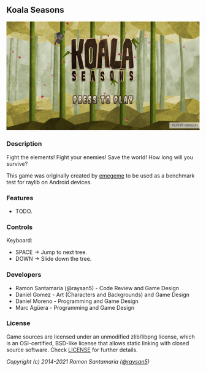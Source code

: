 ## Koala Seasons

![Koala Seasons](screenshots/screenshot000.png "Koala Seasons")

### Description

Fight the elements! Fight your enemies! Save the world! How long will you survive?

This game was originally created by [emegeme](https://www.emegeme.com/) to be used as a benchmark test for raylib on Android devices.

### Features

 - TODO.

### Controls

Keyboard:
 - SPACE -> Jump to next tree.
 - DOWN -> Slide down the tree.
 
### Developers

 - Ramon Santamaria (@raysan5) - Code Review and Game Design
 - Daniel Gomez - Art (Characters and Backgrounds) and Game Design
 - Daniel Moreno - Programming and Game Design
 - Marc Agüera - Programming and Game Design

### License

Game sources are licensed under an unmodified zlib/libpng license, which is an OSI-certified, BSD-like license that allows static linking with closed source software. Check [LICENSE](LICENSE) for further details.

*Copyright (c) 2014-2021 Ramon Santamaria ([@raysan5](https://twitter.com/raysan5))*